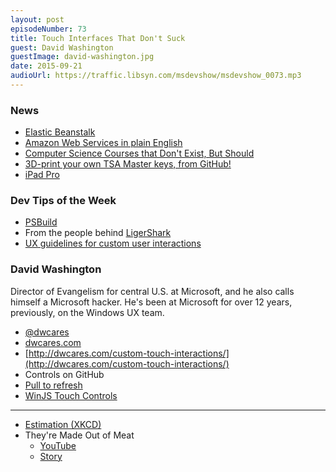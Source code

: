 ```yaml
---
layout: post
episodeNumber: 73
title: Touch Interfaces That Don't Suck
guest: David Washington
guestImage: david-washington.jpg
date: 2015-09-21
audioUrl: https://traffic.libsyn.com/msdevshow/msdevshow_0073.mp3
---
```


### News

-   [Elastic Beanstalk](https://aws.amazon.com/elasticbeanstalk/)
-   [Amazon Web Services in plain English](https://www.expeditedssl.com/aws-in-plain-english)
-   [Computer Science Courses that Don't Exist, But Should](http://prog21.dadgum.com/210.html)
-   [3D-print your own TSA Master keys, from GitHub!](https://github.com/Xyl2k/TSA-Travel-Sentry-master-keys)
-   [iPad Pro](http://www.engadget.com/2015/09/09/apple-ipad-pro-announcement/)

### Dev Tips of the Week

 - [PSBuild](https://github.com/ligershark/psbuild)
  - From the people behind [LigerShark](https://github.com/orgs/ligershark/people)
 - [UX guidelines for custom user interactions](https://msdn.microsoft.com/en-us/library/windows/apps/dn611861.aspx)

### David Washington 

Director of Evangelism for central U.S. at Microsoft, and he also calls himself a Microsoft hacker. He's been at Microsoft for over 12 years, previously, on the Windows UX team.

 - [@dwcares](https://twitter.com/dwcares)
 - [dwcares.com](http://dwcares.com/)
  - [http://dwcares.com/custom-touch-interactions/](http://dwcares.com/custom-touch-interactions/)
 - Controls on GitHub
  - [Pull to refresh](https://github.com/dwcares/pulltorefresh)
  - [WinJS Touch Controls](https://github.com/dwcares/TouchControls)

-----------------------------------------

 - [Estimation (XKCD)](https://xkcd.com/612/)
 - They're Made Out of Meat
   - [YouTube](https://www.youtube.com/watch?v=7tScAyNaRdQ)
   - [Story](http://www.terrybisson.com/page6/page6.html)